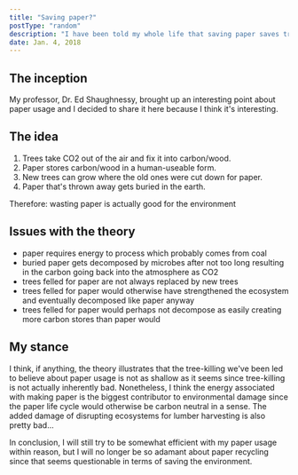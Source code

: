 ```yaml
---
title: "Saving paper?"
postType: "random"
description: "I have been told my whole life that saving paper saves trees, but recently a professor brought up some interesting points..."
date: Jan. 4, 2018
---
```


<!-- ********** CONTENT *********** -->
## The inception
My professor, Dr. Ed Shaughnessy, brought up an interesting point about paper usage and I decided to share it here because I think it's interesting.
## The idea
1. Trees take CO2 out of the air and fix it into carbon/wood.
2. Paper stores carbon/wood in a human-useable form.
3. New trees can grow where the old ones were cut down for paper.
4. Paper that's thrown away gets buried in the earth.

Therefore: wasting paper is actually good for the environment

## Issues with the theory
* paper requires energy to process which probably comes from coal
* buried paper gets decomposed by microbes after not too long resulting in the carbon going back into the atmosphere as CO2
* trees felled for paper are not always replaced by new trees
* trees felled for paper would otherwise have strengthened the ecosystem and eventually decomposed like paper anyway
* trees felled for paper would perhaps not decompose as easily creating more carbon stores than paper would

## My stance
I think, if anything, the theory illustrates that the tree-killing we've been led to believe about paper usage is not as shallow as it seems since tree-killing is not actually inherently bad.  Nonetheless, I think the energy associated with making paper is the biggest contributor to environmental damage since the paper life cycle would otherwise be carbon neutral in a sense.  The added damage of disrupting ecosystems for lumber harvesting is also pretty bad...

In conclusion, I will still try to be somewhat efficient with my paper usage within reason, but I will no longer be so adamant about paper recycling since that seems questionable in terms of saving the environment.
<!-- ********** CONTENT *********** -->